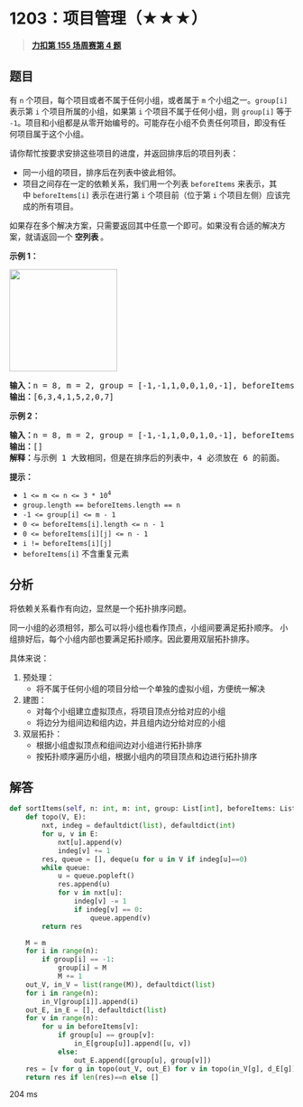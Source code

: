 # 1203：项目管理（★★★）


> <u>**[力扣第 155 场周赛第 4 题](https://leetcode.cn/problems/sort-items-by-groups-respecting-dependencies/)**</u>

## 题目

<p>有 <code>n</code> 个项目，每个项目或者不属于任何小组，或者属于 <code>m</code> 个小组之一。<code>group[i]</code> 表示第 <code>i</code> 个项目所属的小组，如果第 <code>i</code> 个项目不属于任何小组，则 <code>group[i]</code> 等于 <code>-1</code>。项目和小组都是从零开始编号的。可能存在小组不负责任何项目，即没有任何项目属于这个小组。</p>

<p>请你帮忙按要求安排这些项目的进度，并返回排序后的项目列表：</p>

<ul>
<li>同一小组的项目，排序后在列表中彼此相邻。</li>
<li>项目之间存在一定的依赖关系，我们用一个列表 <code>beforeItems</code> 来表示，其中 <code>beforeItems[i]</code> 表示在进行第 <code>i</code> 个项目前（位于第 <code>i</code> 个项目左侧）应该完成的所有项目。</li>
</ul>

<p>如果存在多个解决方案，只需要返回其中任意一个即可。如果没有合适的解决方案，就请返回一个 <strong>空列表 </strong>。</p>



<p><strong>示例 1：</strong></p>

<p><strong><img alt="" src="https://assets.leetcode-cn.com/aliyun-lc-upload/uploads/2019/09/22/1359_ex1.png" style="height: 181px; width: 191px;" /></strong></p>

<pre>
<strong>输入：</strong>n = 8, m = 2, group = [-1,-1,1,0,0,1,0,-1], beforeItems = [[],[6],[5],[6],[3,6],[],[],[]]
<strong>输出：</strong>[6,3,4,1,5,2,0,7]
</pre>

<p><strong>示例 2：</strong></p>

<pre>
<strong>输入：</strong>n = 8, m = 2, group = [-1,-1,1,0,0,1,0,-1], beforeItems = [[],[6],[5],[6],[3],[],[4],[]]
<strong>输出：</strong>[]
<strong>解释：</strong>与示例 1 大致相同，但是在排序后的列表中，4 必须放在 6 的前面。
</pre>



<p><strong>提示：</strong></p>

<ul>
<li><code>1 <= m <= n <= 3 * 10<sup>4</sup></code></li>
<li><code>group.length == beforeItems.length == n</code></li>
<li><code>-1 <= group[i] <= m - 1</code></li>
<li><code>0 <= beforeItems[i].length <= n - 1</code></li>
<li><code>0 <= beforeItems[i][j] <= n - 1</code></li>
<li><code>i != beforeItems[i][j]</code></li>
<li><code>beforeItems[i]</code> 不含重复元素</li>
</ul>


## 分析

将依赖关系看作有向边，显然是一个拓扑排序问题。

同一小组的必须相邻，那么可以将小组也看作顶点，小组间要满足拓扑顺序。
小组排好后，每个小组内部也要满足拓扑顺序。因此要用双层拓扑排序。

具体来说：
1. 预处理：
    - 将不属于任何小组的项目分给一个单独的虚拟小组，方便统一解决
2. 建图：
    - 对每个小组建立虚拟顶点，将项目顶点分给对应的小组
    - 将边分为组间边和组内边，并且组内边分给对应的小组
3. 双层拓扑：
    - 根据小组虚拟顶点和组间边对小组进行拓扑排序
    - 按拓扑顺序遍历小组，根据小组内的项目顶点和边进行拓扑排序

## 解答

```python
def sortItems(self, n: int, m: int, group: List[int], beforeItems: List[List[int]]) -> List[int]:
    def topo(V, E):
        nxt, indeg = defaultdict(list), defaultdict(int)
        for u, v in E:
            nxt[u].append(v)
            indeg[v] += 1
        res, queue = [], deque(u for u in V if indeg[u]==0)
        while queue:
            u = queue.popleft()
            res.append(u)
            for v in nxt[u]:
                indeg[v] -= 1
                if indeg[v] == 0:
                    queue.append(v)
        return res

    M = m
    for i in range(n):
        if group[i] == -1:
            group[i] = M
            M += 1
    out_V, in_V = list(range(M)), defaultdict(list)
    for i in range(n):
        in_V[group[i]].append(i)
    out_E, in_E = [], defaultdict(list)
    for v in range(n):
        for u in beforeItems[v]:
            if group[u] == group[v]:
                in_E[group[u]].append([u, v])
            else:
                out_E.append([group[u], group[v]])
    res = [v for g in topo(out_V, out_E) for v in topo(in_V[g], d_E[g])]
    return res if len(res)==n else []
```
204 ms

